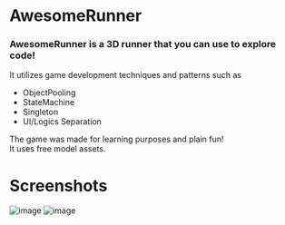# AwesomeRunner
### AwesomeRunner is a 3D runner that you can use to explore code! <br />
It utilizes game development techniques and patterns such as <br />

- ObjectPooling 
- StateMachine
- Singleton
- UI/Logics Separation

The game was made for learning purposes and plain fun! <br />
It uses free model assets.
# Screenshots
![image](https://user-images.githubusercontent.com/84780377/184069660-e877ba3f-79fc-405e-aff9-b749d782cd14.png)
![image](https://user-images.githubusercontent.com/84780377/184067754-57f43f9d-4dbb-453b-8866-2b02092da3b8.png)
